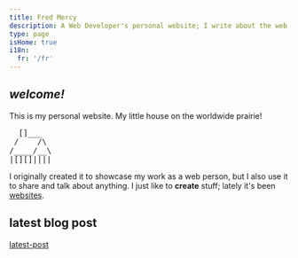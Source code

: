 ```yaml
---
title: Fred Mercy
description: A Web Developer's personal website; I write about the web, technology, art, science, society, friendship, and philosophy
type: page
isHome: true
i18n:
  fr: '/fr'
---
```


## _welcome!_

This is my personal website. My little house on the worldwide prairie!

<pre title="found on: https://asciiart.website/">
  []___
 /    /\
/____/__\
|[][]||||
</pre>

I originally created it to showcase my work as a web person, but I also use it to share and talk about anything. I just like to **create** stuff; lately it's been [websites](/resume).

<div style="display: none">

Right now, I'm working on a few personal projects while enjoying life in beautiful <a href="https://www.openstreetmap.org/#map=16/45.5386/-73.6174&layers=N" target="_blank" rel="noopener noreferrer">Montréal</a>.

> I'm currently looking for my next frontend mission.<br>You can [check out my resume](/resume).

</div>

## latest blog post

[latest-post]()
